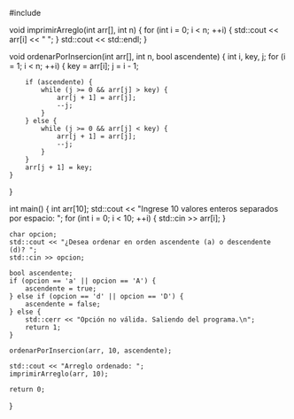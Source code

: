 #include <iostream>

void imprimirArreglo(int arr[], int n) {
    for (int i = 0; i < n; ++i) {
        std::cout << arr[i] << " ";
    }
    std::cout << std::endl;
}

void ordenarPorInsercion(int arr[], int n, bool ascendente) {
    int i, key, j;
    for (i = 1; i < n; ++i) {
        key = arr[i];
        j = i - 1;

        
        if (ascendente) {
            while (j >= 0 && arr[j] > key) {
                arr[j + 1] = arr[j];
                --j;
            }
        } else {
            while (j >= 0 && arr[j] < key) {
                arr[j + 1] = arr[j];
                --j;
            }
        }
        arr[j + 1] = key;
    }
}

int main() {
    int arr[10];
    std::cout << "Ingrese 10 valores enteros separados por espacio: ";
    for (int i = 0; i < 10; ++i) {
        std::cin >> arr[i];
    }

    char opcion;
    std::cout << "¿Desea ordenar en orden ascendente (a) o descendente (d)? ";
    std::cin >> opcion;

    bool ascendente;
    if (opcion == 'a' || opcion == 'A') {
        ascendente = true;
    } else if (opcion == 'd' || opcion == 'D') {
        ascendente = false;
    } else {
        std::cerr << "Opción no válida. Saliendo del programa.\n";
        return 1;
    }

    ordenarPorInsercion(arr, 10, ascendente);

    std::cout << "Arreglo ordenado: ";
    imprimirArreglo(arr, 10);

    return 0;
}
